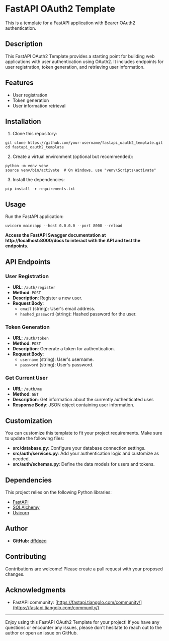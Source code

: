 # FastAPI OAuth2 Template

This is a template for a FastAPI application with Bearer OAuth2 authentication.

## Description

This FastAPI OAuth2 Template provides a starting point for building web applications with user authentication using OAuth2. It includes endpoints for user registration, token generation, and retrieving user information.

## Features

- User registration
- Token generation
- User information retrieval

## Installation
1. Clone this repository:
```
git clone https://github.com/your-username/fastapi_oauth2_template.git
cd fastapi_oauth2_template
```
2. Create a virtual environment (optional but recommended):
```
python -m venv venv
source venv/bin/activate  # On Windows, use "venv\Scripts\activate"
```
3. Install the dependencies:

```
pip install -r requirements.txt
```
## Usage

Run the FastAPI application:

```
uvicorn main:app --host 0.0.0.0 --port 8000 --reload
```
**Access the FastAPI Swagger documentation at http://localhost:8000/docs to interact with the API and test the endpoints.**

## API Endpoints

### User Registration

- **URL**: `/auth/register`
- **Method**: `POST`
- **Description**: Register a new user.
- **Request Body**:
  - `email` (string): User's email address.
  - `hashed_password` (string): Hashed password for the user.

### Token Generation

- **URL**: `/auth/token`
- **Method**: `POST`
- **Description**: Generate a token for authentication.
- **Request Body**:
  - `username` (string): User's username.
  - `password` (string): User's password.

### Get Current User

- **URL**: `/auth/me`
- **Method**: `GET`
- **Description**: Get information about the currently authenticated user.
- **Response Body**: JSON object containing user information.

## Customization

You can customize this template to fit your project requirements. Make sure to update the following files:

- **src/database.py**: Configure your database connection settings.
- **src/auth/services.py**: Add your authentication logic and customize as needed.
- **src/auth/schemas.py**: Define the data models for users and tokens.

## Dependencies

This project relies on the following Python libraries:

- [FastAPI](https://fastapi.tiangolo.com/)
- [SQLAlchemy](https://www.sqlalchemy.org/)
- [Uvicorn](https://www.uvicorn.org/)

## Author

- **GitHub:** [dffdeeq](https://github.com/dffdeeq)

## Contributing

Contributions are welcome! Please create a pull request with your proposed changes.

## Acknowledgments

- FastAPI community: [https://fastapi.tiangolo.com/community/](https://fastapi.tiangolo.com/community/)

---

Enjoy using this FastAPI OAuth2 Template for your project! If you have any questions or encounter any issues, please don't hesitate to reach out to the author or open an issue on GitHub.
